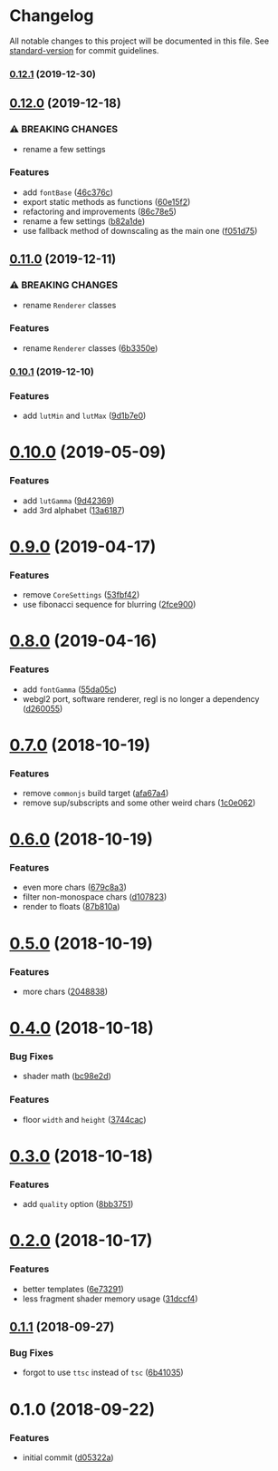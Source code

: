 # Changelog

All notable changes to this project will be documented in this file. See [standard-version](https://github.com/conventional-changelog/standard-version) for commit guidelines.

### [0.12.1](https://github.com/reinventing-wheels/ascii/compare/v0.12.0...v0.12.1) (2019-12-30)

## [0.12.0](https://github.com/reinventing-wheels/ascii/compare/v0.11.0...v0.12.0) (2019-12-18)


### ⚠ BREAKING CHANGES

* rename a few settings

### Features

* add `fontBase` ([46c376c](https://github.com/reinventing-wheels/ascii/commit/46c376c701c4939cfa77e98c80e6c8ff8e1dfd65))
* export static methods as functions ([60e15f2](https://github.com/reinventing-wheels/ascii/commit/60e15f2c3f3aa6fef6151f07b150796df1e107fa))
* refactoring and improvements ([86c78e5](https://github.com/reinventing-wheels/ascii/commit/86c78e5f4dcdf8ec379632ddaa287540715ebc5b))
* rename a few settings ([b82a1de](https://github.com/reinventing-wheels/ascii/commit/b82a1debd18e72ec5ba3e6e5292461d04e458ed9))
* use fallback method of downscaling as the main one ([f051d75](https://github.com/reinventing-wheels/ascii/commit/f051d75066bb8da103f17f0a4fb6e510b9b871c0))

## [0.11.0](https://github.com/reinventing-wheels/ascii/compare/v0.10.1...v0.11.0) (2019-12-11)


### ⚠ BREAKING CHANGES

* rename `Renderer` classes

### Features

* rename `Renderer` classes ([6b3350e](https://github.com/reinventing-wheels/ascii/commit/6b3350e5b338f42402db17fd0d3ad8fda6caf0a1))

### [0.10.1](https://github.com/reinventing-wheels/ascii/compare/v0.10.0...v0.10.1) (2019-12-10)


### Features

* add `lutMin` and `lutMax` ([9d1b7e0](https://github.com/reinventing-wheels/ascii/commit/9d1b7e036eb92e1ae83b3a25017bbb441195e4b6))

<a name="0.10.0"></a>
# [0.10.0](https://github.com/reinventing-wheels/ascii/compare/v0.9.0...v0.10.0) (2019-05-09)


### Features

* add `lutGamma` ([9d42369](https://github.com/reinventing-wheels/ascii/commit/9d42369))
* add 3rd alphabet ([13a6187](https://github.com/reinventing-wheels/ascii/commit/13a6187))



<a name="0.9.0"></a>
# [0.9.0](https://github.com/reinventing-wheels/ascii/compare/v0.8.0...v0.9.0) (2019-04-17)


### Features

* remove `CoreSettings` ([53fbf42](https://github.com/reinventing-wheels/ascii/commit/53fbf42))
* use fibonacci sequence for blurring ([2fce900](https://github.com/reinventing-wheels/ascii/commit/2fce900))



<a name="0.8.0"></a>
# [0.8.0](https://github.com/reinventing-wheels/ascii/compare/v0.7.0...v0.8.0) (2019-04-16)


### Features

* add `fontGamma` ([55da05c](https://github.com/reinventing-wheels/ascii/commit/55da05c))
* webgl2 port, software renderer, regl is no longer a dependency ([d260055](https://github.com/reinventing-wheels/ascii/commit/d260055))



<a name="0.7.0"></a>
# [0.7.0](https://github.com/reinventing-wheels/ascii/compare/v0.6.0...v0.7.0) (2018-10-19)


### Features

* remove `commonjs` build target ([afa67a4](https://github.com/reinventing-wheels/ascii/commit/afa67a4))
* remove sup/subscripts and some other weird chars ([1c0e062](https://github.com/reinventing-wheels/ascii/commit/1c0e062))



<a name="0.6.0"></a>
# [0.6.0](https://github.com/reinventing-wheels/ascii/compare/v0.5.0...v0.6.0) (2018-10-19)


### Features

* even more chars ([679c8a3](https://github.com/reinventing-wheels/ascii/commit/679c8a3))
* filter non-monospace chars ([d107823](https://github.com/reinventing-wheels/ascii/commit/d107823))
* render to floats ([87b810a](https://github.com/reinventing-wheels/ascii/commit/87b810a))



<a name="0.5.0"></a>
# [0.5.0](https://github.com/reinventing-wheels/ascii/compare/v0.4.0...v0.5.0) (2018-10-19)


### Features

* more chars ([2048838](https://github.com/reinventing-wheels/ascii/commit/2048838))



<a name="0.4.0"></a>
# [0.4.0](https://github.com/reinventing-wheels/ascii/compare/v0.3.0...v0.4.0) (2018-10-18)


### Bug Fixes

* shader math ([bc98e2d](https://github.com/reinventing-wheels/ascii/commit/bc98e2d))


### Features

* floor `width` and `height` ([3744cac](https://github.com/reinventing-wheels/ascii/commit/3744cac))



<a name="0.3.0"></a>
# [0.3.0](https://github.com/reinventing-wheels/ascii/compare/v0.2.0...v0.3.0) (2018-10-18)


### Features

* add `quality` option ([8bb3751](https://github.com/reinventing-wheels/ascii/commit/8bb3751))



<a name="0.2.0"></a>
# [0.2.0](https://github.com/reinventing-wheels/ascii/compare/v0.1.1...v0.2.0) (2018-10-17)


### Features

* better templates ([6e73291](https://github.com/reinventing-wheels/ascii/commit/6e73291))
* less fragment shader memory usage ([31dccf4](https://github.com/reinventing-wheels/ascii/commit/31dccf4))



<a name="0.1.1"></a>
## [0.1.1](https://github.com/reinventing-wheels/ascii/compare/v0.1.0...v0.1.1) (2018-09-27)


### Bug Fixes

* forgot to use `ttsc` instead of `tsc` ([6b41035](https://github.com/reinventing-wheels/ascii/commit/6b41035))



<a name="0.1.0"></a>
# 0.1.0 (2018-09-22)


### Features

* initial commit ([d05322a](https://github.com/reinventing-wheels/ascii/commit/d05322a))
